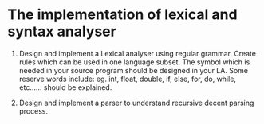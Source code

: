 # The implementation of lexical and syntax analyser

1. Design and implement a Lexical analyser using regular grammar. Create rules which can be used in one language subset.
The symbol which is needed in your source program should be designed in your LA. Some reserve words include: eg. int, float, double, if, else, for, do, while, etc…… should be explained.

2. Design and implement a parser to understand recursive decent parsing process.




